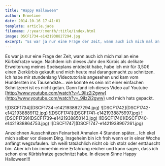 ```yaml
---
title: "Happy Halloween"
author: Ermeline
date: 2014-10-16 17:41:01
template: article.jade
filename: /:year/:month/:title/index.html
image: DSCF1734-e1421938827294.jpg
excerpt: "Es war ja nur eine Frage der Zeit, wann auch ich mich mal an eine Kürbisfratze wage. "
---
```


Es war ja nur eine Frage der Zeit, wann auch ich mich mal an eine
Kürbisfratze wage. Nachdem ich dieses Jahr den Kürbis als delikate
Erweiterung meines Speiseplans entdeckt habe, habe ich mir für 3,50€
einen Zierkürbis gekauft und mich heute mal darangemacht zu schnitzen.
Ich habe mir stundenlang Videotutorials angesehen und kam vom Hundersten
ins Tausendste... wie könnte es sein mit einer einfachen Schnitzerei ist
es nicht getan. Dann fand ich dieses Video auf Youtube
[http://www.youtube.com/watch?v=\_9iIz2i2gww](http://www.youtube.com/watch?v=_9iIz2i2gww)
und mich hats gepackt.

<div class="slideshow_landscape">
![DSCF1734](DSCF1734-e1421938827294.jpg)
![DSCF1742](DSCF1742-e1421938889112.jpg)
![DSCF1741](DSCF1741-e1421938875997.jpg)
![DSCF1739](DSCF1739-e1421938850143.jpg)
![DSCF1740](DSCF1740-e1421938864753.jpg)
![DSCF1747](DSCF1747-e1421938907261.jpg)
</div>

Anzeichnen Ausschnitzen Feinarbeit Anmalen 4 Stunden später... Ich ekel
mich selber vor diesem Ding. Insgeheim bin ich froh wenn er in einer
Woche anfängt wegzufaulen. Ich weiß tatsächlich nicht ob ich stolz oder
enttäuscht bin. Aber ich bin immerhin eine Erfahrung reicher und kann
sagen, dass ich schon eine Kürbisfratze geschnitzt habe. In diesem Sinne
Happy Halloween!!!
